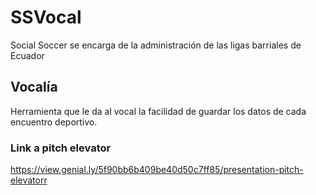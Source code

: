 # SSVocal
Social Soccer se encarga de la administración de las ligas barriales de Ecuador

## Vocalía
Herramienta que le da al vocal la facilidad de guardar los datos de cada encuentro deportivo.

### Link a pitch elevator 
https://view.genial.ly/5f90bb6b409be40d50c7ff85/presentation-pitch-elevatorr

